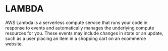 # LAMBDA

AWS Lambda is a serverless compute service that runs your code in response to events and automatically manages the underlying compute resources for you.
These events may include changes in state or an update, such as a user placing an item in a shopping cart on an ecommerce website.
